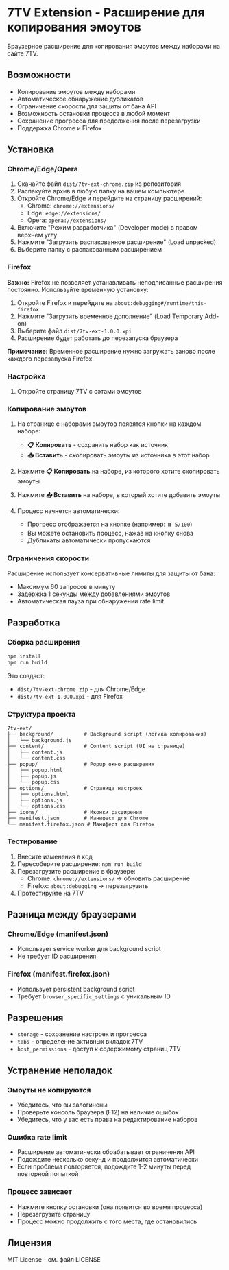# 7TV Extension - Расширение для копирования эмоутов

Браузерное расширение для копирования эмоутов между наборами на сайте 7TV.

## Возможности

- Копирование эмоутов между наборами
- Автоматическое обнаружение дубликатов
- Ограничение скорости для защиты от бана API
- Возможность остановки процесса в любой момент
- Сохранение прогресса для продолжения после перезагрузки
- Поддержка Chrome и Firefox

## Установка

### Chrome/Edge/Opera

1. Скачайте файл `dist/7tv-ext-chrome.zip` из репозитория
2. Распакуйте архив в любую папку на вашем компьютере
3. Откройте Chrome/Edge и перейдите на страницу расширений:
   - Chrome: `chrome://extensions/`
   - Edge: `edge://extensions/`
   - Opera: `opera://extensions/`
4. Включите "Режим разработчика" (Developer mode) в правом верхнем углу
5. Нажмите "Загрузить распакованное расширение" (Load unpacked)
6. Выберите папку с распакованным расширением

### Firefox

**Важно:** Firefox не позволяет устанавливать неподписанные расширения постоянно. Используйте временную установку:

1. Откройте Firefox и перейдите на `about:debugging#/runtime/this-firefox`
2. Нажмите "Загрузить временное дополнение" (Load Temporary Add-on)
3. Выберите файл `dist/7tv-ext-1.0.0.xpi`
4. Расширение будет работать до перезапуска браузера

**Примечание:** Временное расширение нужно загружать заново после каждого перезапуска Firefox.

### Настройка

1. Откройте страницу 7TV с сэтами эмоутов

### Копирование эмоутов

1. На странице с наборами эмоутов появятся кнопки на каждом наборе:
   - **📋 Копировать** - сохранить набор как источник
   - **📥 Вставить** - скопировать эмоуты из источника в этот набор

2. Нажмите **📋 Копировать** на наборе, из которого хотите скопировать эмоуты

3. Нажмите **📥 Вставить** на наборе, в который хотите добавить эмоуты

4. Процесс начнется автоматически:
   - Прогресс отображается на кнопке (например: `⏸️ 5/100`)
   - Вы можете остановить процесс, нажав на кнопку снова
   - Дубликаты автоматически пропускаются

### Ограничения скорости

Расширение использует консервативные лимиты для защиты от бана:
- Максимум 60 запросов в минуту
- Задержка 1 секунды между добавлениями эмоутов
- Автоматическая пауза при обнаружении rate limit

## Разработка

### Сборка расширения

```bash
npm install
npm run build
```

Это создаст:
- `dist/7tv-ext-chrome.zip` - для Chrome/Edge
- `dist/7tv-ext-1.0.0.xpi` - для Firefox

### Структура проекта

```
7tv-ext/
├── background/          # Background script (логика копирования)
│   └── background.js
├── content/             # Content script (UI на странице)
│   ├── content.js
│   └── content.css
├── popup/               # Popup окно расширения
│   ├── popup.html
│   ├── popup.js
│   └── popup.css
├── options/             # Страница настроек
│   ├── options.html
│   ├── options.js
│   └── options.css
├── icons/               # Иконки расширения
├── manifest.json        # Манифест для Chrome
└── manifest.firefox.json # Манифест для Firefox
```

### Тестирование

1. Внесите изменения в код
2. Пересоберите расширение: `npm run build`
3. Перезагрузите расширение в браузере:
   - Chrome: `chrome://extensions/` → обновить расширение
   - Firefox: `about:debugging` → перезагрузить
4. Протестируйте на 7TV

## Разница между браузерами

### Chrome/Edge (manifest.json)
- Использует service worker для background script
- Не требует ID расширения

### Firefox (manifest.firefox.json)
- Использует persistent background script
- Требует `browser_specific_settings` с уникальным ID

## Разрешения

- `storage` - сохранение настроек и прогресса
- `tabs` - определение активных вкладок 7TV
- `host_permissions` - доступ к содержимому страниц 7TV

## Устранение неполадок

### Эмоуты не копируются
- Убедитесь, что вы залогинены
- Проверьте консоль браузера (F12) на наличие ошибок
- Убедитесь, что у вас есть права на редактирование наборов

### Ошибка rate limit
- Расширение автоматически обрабатывает ограничения API
- Подождите несколько секунд и продолжится автоматически
- Если проблема повторяется, подождите 1-2 минуты перед повторной попыткой

### Процесс зависает
- Нажмите кнопку остановки (она появится во время процесса)
- Перезагрузите страницу
- Процесс можно продолжить с того места, где остановились

## Лицензия

MIT License - см. файл LICENSE
